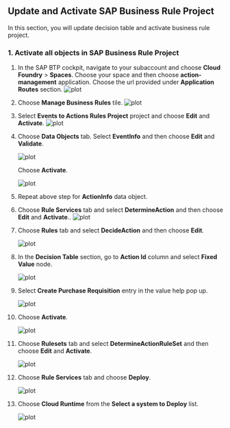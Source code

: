 ## Update and Activate SAP Business Rule Project
In this section, you will update decision table and activate business rule project.

### 1. Activate all objects in SAP Business Rule Project

1. In the SAP BTP cockpit, navigate to your subaccount and choose **Cloud Foundry** > **Spaces**.  Choose your space and then choose **action-management** application. Choose the url provided under **Application Routes** section.
    ![plot](./images/ActionManagementApplication.png)

2. Choose **Manage Business Rules** tile.
    ![plot](./images/ActionManagementHome.png)

3. Select **Events to Actions Rules Project** project and choose **Edit** and **Activate**.
    ![plot](./images/ActivateBusinessRulesProject.png)

2. Choose **Data Objects** tab. Select **EventInfo** and then choose **Edit** and **Validate**.

    ![plot](./images/DataObjects.png)

    Choose **Activate**.

    ![plot](./images/ActivateEventInfoDataObject.png)

3. Repeat above step for **ActionInfo** data object.

4. Choose **Rule Services** tab and select **DetermineAction** and then choose **Edit** and **Activate**..
    ![plot](./images/ActivateRuleServices.png)

5. Choose **Rules** tab and select **DecideAction** and then choose **Edit**.

    ![plot](./images/ActivateRules.png)

6. In the **Decision Table** section, go to **Action Id** column and select **Fixed Value** node.

    ![plot](./images/ActionIdInput.png)

7. Select **Create Purchase Requisition** entry in the value help pop up.

    ![plot](./images/ActionIdValueHelp.png)

8. Choose **Activate**.

    ![plot](./images/ActivateDecideActionRule.png)

9. Choose **Rulesets** tab and select **DetermineActionRuleSet** and then choose **Edit** and **Activate**.

    ![plot](./images/ActivateRuleSet.png)

10. Choose **Rule Services** tab and choose **Deploy**.

    ![plot](./images/DeployRuleServices.png)

11. Choose **Cloud Runtime** from the **Select a system to Deploy** list.

    ![plot](./images/SelectSystem.png)


